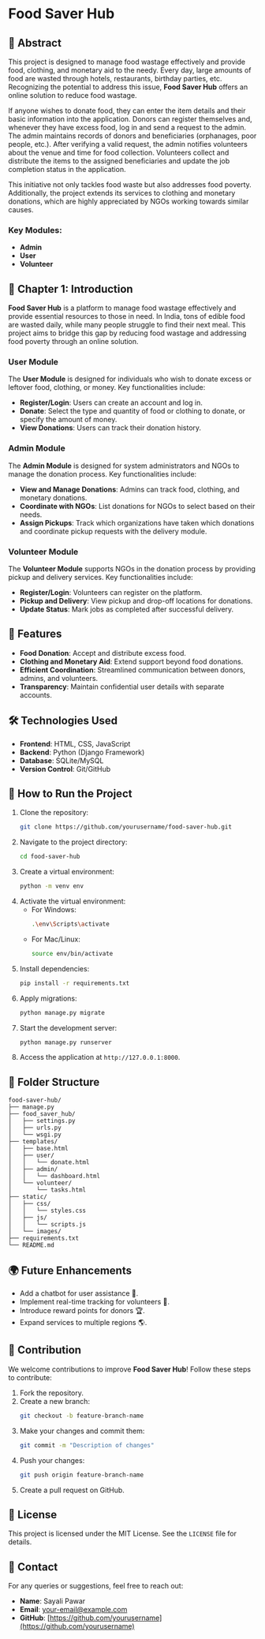 
# Food Saver Hub

## 📝 Abstract
This project is designed to manage food wastage effectively and provide food, clothing, and monetary aid to the needy. Every day, large amounts of food are wasted through hotels, restaurants, birthday parties, etc. Recognizing the potential to address this issue, **Food Saver Hub** offers an online solution to reduce food wastage. 

If anyone wishes to donate food, they can enter the item details and their basic information into the application. Donors can register themselves and, whenever they have excess food, log in and send a request to the admin. The admin maintains records of donors and beneficiaries (orphanages, poor people, etc.). After verifying a valid request, the admin notifies volunteers about the venue and time for food collection. Volunteers collect and distribute the items to the assigned beneficiaries and update the job completion status in the application.

This initiative not only tackles food waste but also addresses food poverty. Additionally, the project extends its services to clothing and monetary donations, which are highly appreciated by NGOs working towards similar causes.

### Key Modules:
- **Admin**
- **User**
- **Volunteer**

## 📖 Chapter 1: Introduction
**Food Saver Hub** is a platform to manage food wastage effectively and provide essential resources to those in need. In India, tons of edible food are wasted daily, while many people struggle to find their next meal. This project aims to bridge this gap by reducing food wastage and addressing food poverty through an online solution.

### User Module
The **User Module** is designed for individuals who wish to donate excess or leftover food, clothing, or money. Key functionalities include:
- **Register/Login**: Users can create an account and log in.
- **Donate**: Select the type and quantity of food or clothing to donate, or specify the amount of money.
- **View Donations**: Users can track their donation history.

### Admin Module
The **Admin Module** is designed for system administrators and NGOs to manage the donation process. Key functionalities include:
- **View and Manage Donations**: Admins can track food, clothing, and monetary donations.
- **Coordinate with NGOs**: List donations for NGOs to select based on their needs.
- **Assign Pickups**: Track which organizations have taken which donations and coordinate pickup requests with the delivery module.

### Volunteer Module
The **Volunteer Module** supports NGOs in the donation process by providing pickup and delivery services. Key functionalities include:
- **Register/Login**: Volunteers can register on the platform.
- **Pickup and Delivery**: View pickup and drop-off locations for donations.
- **Update Status**: Mark jobs as completed after successful delivery.

## 🌟 Features
- **Food Donation**: Accept and distribute excess food.
- **Clothing and Monetary Aid**: Extend support beyond food donations.
- **Efficient Coordination**: Streamlined communication between donors, admins, and volunteers.
- **Transparency**: Maintain confidential user details with separate accounts.

## 🛠️ Technologies Used
- **Frontend**: HTML, CSS, JavaScript
- **Backend**: Python (Django Framework)
- **Database**: SQLite/MySQL
- **Version Control**: Git/GitHub

## 🚀 How to Run the Project
1. Clone the repository:
   ```bash
   git clone https://github.com/yourusername/food-saver-hub.git
   ```
2. Navigate to the project directory:
   ```bash
   cd food-saver-hub
   ```
3. Create a virtual environment:
   ```bash
   python -m venv env
   ```
4. Activate the virtual environment:
   - For Windows:
     ```bash
     .\env\Scripts\activate
     ```
   - For Mac/Linux:
     ```bash
     source env/bin/activate
     ```
5. Install dependencies:
   ```bash
   pip install -r requirements.txt
   ```
6. Apply migrations:
   ```bash
   python manage.py migrate
   ```
7. Start the development server:
   ```bash
   python manage.py runserver
   ```
8. Access the application at `http://127.0.0.1:8000`.

## 📂 Folder Structure
```
food-saver-hub/
├── manage.py
├── food_saver_hub/
│   ├── settings.py
│   ├── urls.py
│   └── wsgi.py
├── templates/
│   ├── base.html
│   ├── user/
│   │   └── donate.html
│   ├── admin/
│   │   └── dashboard.html
│   └── volunteer/
│       └── tasks.html
├── static/
│   ├── css/
│   │   └── styles.css
│   ├── js/
│   │   └── scripts.js
│   └── images/
├── requirements.txt
└── README.md
```

## 🌍 Future Enhancements
- Add a chatbot for user assistance 🤖.
- Implement real-time tracking for volunteers 📍.
- Introduce reward points for donors 🏆.
- Expand services to multiple regions 🌎.

## 🤝 Contribution
We welcome contributions to improve **Food Saver Hub**! Follow these steps to contribute:
1. Fork the repository.
2. Create a new branch:
   ```bash
   git checkout -b feature-branch-name
   ```
3. Make your changes and commit them:
   ```bash
   git commit -m "Description of changes"
   ```
4. Push your changes:
   ```bash
   git push origin feature-branch-name
   ```
5. Create a pull request on GitHub.

## 📜 License
This project is licensed under the MIT License. See the `LICENSE` file for details.

## 📧 Contact
For any queries or suggestions, feel free to reach out:
- **Name**: Sayali Pawar
- **Email**: [your-email@example.com](mailto:your-email@example.com)
- **GitHub**: [https://github.com/yourusername](https://github.com/yourusername)

